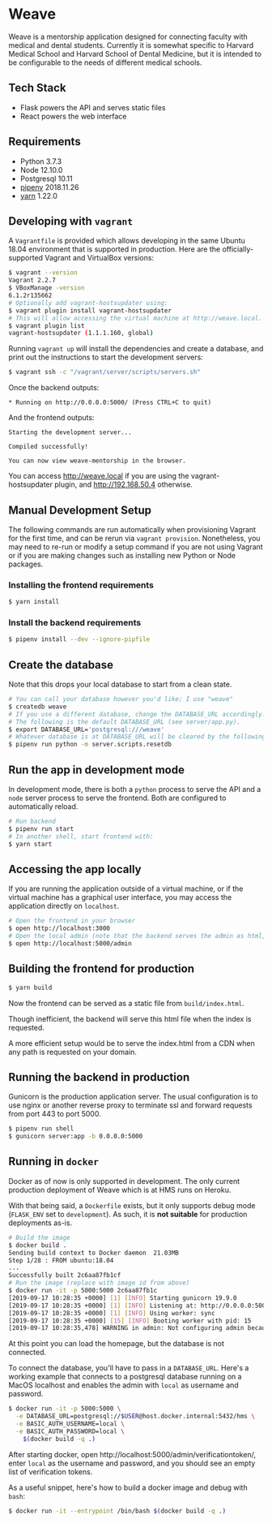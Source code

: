 # Weave

Weave is a mentorship application designed for connecting faculty with medical and dental students.
Currently it is somewhat specific to Harvard Medical School and Harvard School of Dental Medicine,
but it is intended to be configurable to the needs of different medical schools.

## Tech Stack

- Flask powers the API and serves static files
- React powers the web interface

## Requirements

- Python 3.7.3
- Node 12.10.0
- Postgresql 10.11
- [pipenv](https://github.com/pypa/pipenv#installation) 2018.11.26
- [yarn](https://yarnpkg.com/en/docs/install) 1.22.0

## Developing with `vagrant`

A `Vagrantfile` is provided which allows developing in the same
Ubuntu 18.04 environment that is supported in production.
Here are the officially-supported Vagrant and VirtualBox versions:

```sh
$ vagrant --version
Vagrant 2.2.7
$ VBoxManage -version
6.1.2r135662
# Optionally add vagrant-hostsupdater using:
$ vagrant plugin install vagrant-hostsupdater
# This will allow accessing the virtual machine at http://weave.local.
$ vagrant plugin list
vagrant-hostsupdater (1.1.1.160, global)
```

Running `vagrant up` will install the dependencies and create a database,
and print out the instructions to start the development servers:

```sh
$ vagrant ssh -c "/vagrant/server/scripts/servers.sh"
```

Once the backend outputs:

```
* Running on http://0.0.0.0:5000/ (Press CTRL+C to quit)
```

And the frontend outputs:

```
Starting the development server...

Compiled successfully!

You can now view weave-mentorship in the browser.
```

You can access http://weave.local if you are using the vagrant-hostsupdater plugin,
and http://192.168.50.4 otherwise.

## Manual Development Setup

The following commands are run automatically when provisioning Vagrant for the first time,
and can be rerun via `vagrant provision`. Nonetheless, you may need to re-run or modify a setup command 
if you are not using Vagrant or if you are making changes such as installing new Python or Node packages.

### Installing the frontend requirements

```sh
$ yarn install
```

### Install the backend requirements

```sh
$ pipenv install --dev --ignore-pipfile
```

## Create the database

Note that this drops your local database to start from a clean state.

```sh
# You can call your database however you'd like; I use "weave"
$ createdb weave
# If you use a different database, change the DATABASE_URL accordingly.
# The following is the default DATABASE_URL (see server/app.py).
$ export DATABASE_URL='postgresql:///weave'
# Whatever database is at DATABASE_URL will be cleared by the following command, so be careful!
$ pipenv run python -m server.scripts.resetdb
```

## Run the app in development mode

In development mode, there is both a `python` process to serve the API and a `node` server process to serve the frontend.
Both are configured to automatically reload.

```sh
# Run backend
$ pipenv run start
# In another shell, start frontend with:
$ yarn start
```

## Accessing the app locally

If you are running the application outside of a virtual machine, or if the
virtual machine has a graphical user interface, you may access the application
directly on `localhost`.

```sh
# Open the frontend in your browser
$ open http://localhost:3000
# Open the local admin (note that the backend serves the admin as html, rather than the frontend serving it)
$ open http://localhost:5000/admin
```

## Building the frontend for production

```sh
$ yarn build
```

Now the frontend can be served as a static file from `build/index.html`.

Though inefficient, the backend will serve this html file when the index is requested.

A more efficient setup would be to serve the index.html from a CDN when any path
is requested on your domain.

## Running the backend in production

Gunicorn is the production application server. The usual configuration is to use nginx or another reverse proxy
to terminate ssl and forward requests from port 443 to port 5000.

```sh
$ pipenv run shell
$ gunicorn server:app -b 0.0.0.0:5000
```

## Running in `docker`

Docker as of now is only supported in development.
The only current production deployment of Weave which is at HMS runs on Heroku.

With that being said, a `Dockerfile` exists, but it only supports debug mode (`FLASK_ENV` set to `development`).
As such, it is **not suitable** for production deployments as-is.

```sh
# Build the image
$ docker build .
Sending build context to Docker daemon  21.03MB
Step 1/28 : FROM ubuntu:18.04
...
Successfully built 2c6aa87fb1cf
# Run the image (replace with image id from above)
$ docker run -it -p 5000:5000 2c6aa87fb1c
[2019-09-17 10:28:35 +0000] [1] [INFO] Starting gunicorn 19.9.0
[2019-09-17 10:28:35 +0000] [1] [INFO] Listening at: http://0.0.0.0:5000 (1)
[2019-09-17 10:28:35 +0000] [1] [INFO] Using worker: sync
[2019-09-17 10:28:35 +0000] [15] [INFO] Booting worker with pid: 15
[2019-09-17 10:28:35,478] WARNING in admin: Not configuring admin because BASIC_AUTH_USERNAME and BASIC_AUTH_PASSWORD are not set.
```

At this point you can load the homepage, but the database is not connected.

To connect the database, you'll have to pass in a `DATABASE_URL`. Here's a
working example that connects to a postgresql database running on a MacOS
localhost and enables the admin with `local` as username and password.

```sh
$ docker run -it -p 5000:5000 \
  -e DATABASE_URL=postgresql://$USER@host.docker.internal:5432/hms \
  -e BASIC_AUTH_USERNAME=local \
  -e BASIC_AUTH_PASSWORD=local \
    $(docker build -q .)
```

After starting docker, open http://localhost:5000/admin/verificationtoken/, enter `local`
as the username and password, and you should see an empty list of verification tokens.

As a useful snippet, here's how to build a docker image and debug with `bash`:

```sh
$ docker run -it --entrypoint /bin/bash $(docker build -q .)
```
